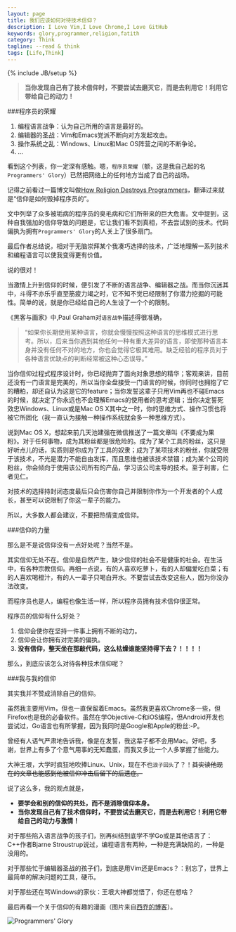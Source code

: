 ```yaml
---
layout: page
title: 我们应该如何对待技术信仰？
description: I Love Vim,I Love Chrome,I Love GitHub
keywords: glory,programmer,religion,fatith
category: Think
tagline: --read & think
tags: [Life,Think]
---
```

{% include JB/setup %}

>**当你发现自己有了技术信仰时，不要尝试去磨灭它，而是去利用它！利用它带给自己的动力！**

###程序员的荣耀

1. 编程语言战争：认为自己所用的语言是最好的。
2. 编辑器的圣战：Vim和Emacs党派不断向对方发起攻击。
3. 操作系统之乱：Windows、Linux和Mac OS阵营之间的不断争论。
4. ...

看到这个列表，你一定深有感触。嗯，`程序员荣耀`（额，这是我自己起的名`Programmers' Glory`）已然把网络上的任何地方当成了自己的战场。

记得之前看过一篇博文叫做[How Religion Destroys Programmers](http://simpleprogrammer.com/2013/07/08/how-religion-destroys-programmers/)，翻译过来就是“信仰是如何毁掉程序员的”。

文中列举了众多被垢病的程序员的臭毛病和它们所带来的巨大危害。文中提到，这种自我强加的信仰导致的问题是，它让我们看不到真相，不去尝试别的技术。代码偏执为拥有`Programmers' Glory`的人关上了很多扇门。

最后作者总结说，相对于无脑崇拜某个我凑巧选择的技术，广泛地理解一系列技术和编程语言可以使我变得更有价值。

说的很对！

当激情上升到信仰的时候，便引发了不断的语言战争、编辑器之战。而当你沉迷其中，斗得不亦乐乎直至筋疲力竭之时，它不知不觉已经限制了你潜力挖掘的可能性。简单的说，就是你已经给自己的人生设了一个个的限制。

《黑客与画家》中,Paul Graham对`语言战争`描述得很准确，

>“如果你长期使用某种语言，你就会慢慢按照这种语言的思维模式进行思考。所以，后来当你遇到其他任何一种有重大差异的语言，即使那种语言本身并没有任何不对的地方，你也会觉得它极其难用。缺乏经验的程序员对于各种语言优缺点的判断经常被这种心态误导。”

当你信仰过程式程序设计时，你已经抛弃了面向对象思想的精华；客观来讲，目前还没有一门语言是完美的，所以当你全盘接受一门语言的时候，你同时也拥抱了它的糟粕，却还自认为这是它的feature；当你发誓这辈子只用Vim再也不碰Emacs的时候，就决定了你永远也不会理解Emacs的使用者的思考逻辑；当你决定誓死效忠Windows、Linux或是Mac OS X其中之一时，你的思维方式、操作习惯也将被它所固化（我一直认为接触一种操作系统就会多一种思维方式）。

说到Mac OS X，想起来前几天池建强在微信推送了一篇文章叫《不要成为果粉》。对于任何事物，成为其粉丝都是很危险的。成为了某个工具的粉丝，这只是好听点儿的话，实质则是你成为了工具的奴隶；成为了某项技术的粉丝，你就受限于该技术，不光是潜力不能自由发挥，而且思维也被该技术禁锢；成为某个公司的粉丝，你会倾向于使用该公司所有的产品，学习该公司主导的技术。至于利害，仁者见仁。

对技术的选择持封闭态度最后只会伤害你自己并限制你作为一个开发者的个人成长，甚至可以说限制了你这一辈子的能力。

所以，大多数人都会建议，不要把热情变成信仰。

###信仰的力量

那么是不是说信仰没有一点好处呢？当然不是。

其实信仰无处不在。信仰是自然产生，缺少信仰的社会不是健康的社会。在生活中，有各种宗教信仰。再细一点说，有的人喜欢吃萝卜，有的人却偏爱吃白菜；有的人喜欢喝橙汁，有的人一辈子只喝白开水。不要尝试去改变这些人，因为你没办法改变。

而程序员也是人，编程也像生活一样，所以程序员拥有技术信仰很正常。

程序员的信仰有什么好处？

1. 信仰会使你在坚持一件事上拥有不断的动力。
2. 信仰会让你拥有对完美的偏执。
3. **没有信仰，整天坐在那敲代码，这么枯燥谁能坚持得下去？！！！！**

那么，到底应该怎么对待各种技术信仰呢？

###我与我的信仰

其实我并不赞成消除自己的信仰。

虽然我主要用Vim，但也一直保留着Emacs。虽然我更喜欢Chrome多一些，但Firefox也是我的必备软件。虽然在学Objective-C和iOS编程，但Android开发也尝试过，Go语言也有所掌握，因为我同时是Google和Apple的粉丝:-P。

曾经有人语气严肃地告诉我，像是在发誓，我这辈子都不会用Mac。好吧，多谢，世界上有多了个意气用事的无知蠢蛋，而我又多比一个人多掌握了些能力。

大神王垠，大学时疯狂地吹捧Linux、Unix，现在不也`浪子回头`了？！<del>其实读他现在的文章也能感到他被信仰冲击后留下的后遗症。</del>

说了这么多，我的观点就是，

* **要学会和别的信仰的共处，而不是消除信仰本身。**
* **当你发现自己有了技术信仰时，不要尝试去磨灭它，而是去利用它！利用它带给自己的动力与激情！**

对于那些陷入语言战争的孩子们，别再纠结到底学不学Go或是其他语言了：C++作者Bjarne Stroustrup说过，编程语言有两种，一种是充满缺陷的，一种是没用的。

对于那些忙于编辑器圣战的孩子们，到底是用Vim还是Emacs？：别忘了，世界上最简单的解决问题的工具，硬币。

对于那些还在骂Windows的家伙：王垠大神都觉悟了，你还在想啥？

最后再看一个关于信仰的有趣的漫画（图片来自[西乔的博客](http://blog.xiqiao.info/2014/05/08/1489)）。

![Programmers' Glory](http://blog.xiqiao.info/blogimg/programmers/57_belief_of_programmers.gif)